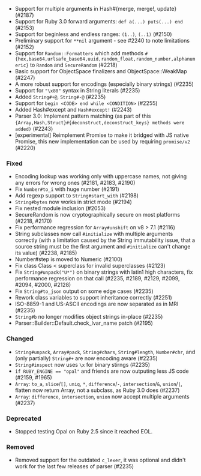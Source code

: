 
- Support for multiple arguments in Hash#{merge, merge!, update} (#2187)
- Support for Ruby 3.0 forward arguments: `def a(...) puts(...) end` (#2153)
- Support for beginless and endless ranges: `(1..)`, `(..1)` (#2150)
- Preliminary support for `**nil` argument - see #2240 to note limitations (#2152)
- Support for `Random::Formatters` which add methods `#{hex,base64,urlsafe_base64,uuid,random_float,random_number,alphanumeric}` to `Random` and `SecureRandom` (#2218)
- Basic support for ObjectSpace finalizers and ObjectSpace::WeakMap (#2247)
- A more robust support for encodings (especially binary strings) (#2235)
- Support for `"\x80"` syntax in String literals (#2235)
- Added `String#+@`, `String#-@` (#2235)
- Support for `begin <CODE> end while <CONDITION>` (#2255)
- Added Hash#except and `Hash#except!` (#2243)
- Parser 3.0: Implement pattern matching (as part of this `{Array,Hash,Struct}#{deconstruct,deconstruct_keys} methods were added)` (#2243)
- [experimental] Reimplement Promise to make it bridged with JS native Promise, this new implementation can be used by requiring `promise/v2` (#2220)


### Fixed

- Encoding lookup was working only with uppercase names, not giving any errors for wrong ones (#2181, #2183, #2190)
- Fix `Number#to_i` with huge number (#2191)
- Add regexp support to `String#start_with` (#2198)
- `String#bytes` now works in strict mode (#2194)
- Fix nested module inclusion (#2053)
- SecureRandom is now cryptographically secure on most platforms (#2218, #2170)
- Fix performance regression for `Array#unshift` on v8 > 7.1 (#2116)
- String subclasses now call `#initialize` with multiple arguments correctly (with a limitation caused by the String immutability issue, that a source string must be the first argument and `#initialize` can't change its value) (#2238, #2185)
- Number#step is moved to Numeric (#2100)
- Fix class Class < superclass for invalid superclasses (#2123)
- Fix `String#unpack("U*")` on binary strings with latin1 high characters, fix performance regression on that call (#2235, #2189, #2129, #2099, #2094, #2000, #2128)
- Fix `String#to_json` output on some edge cases (#2235)
- Rework class variables to support inheritance correctly (#2251)
- ISO-8859-1 and US-ASCII encodings are now separated as in MRI (#2235)
- `String#b` no longer modifies object strings in-place (#2235)
- Parser::Builder::Default.check_lvar_name patch (#2195)

### Changed

- `String#unpack`, `Array#pack`, `String#chars`, `String#length`, `Number#chr`, and (only partially) `String#+` are now encoding aware (#2235)
- `String#inspect` now uses `\x` for binary stirngs (#2235)
- `if RUBY_ENGINE == "opal"` and friends are now outputing less JS code (#2159, #1965)
- `Array`: `to_a`, `slice`/`[]`, `uniq`, `*`, `difference`/`-`, `intersection`/`&`, `union`/`|`, flatten now return Array, not a subclass, as Ruby 3.0 does (#2237)
- `Array`: `difference`, `intersection`, `union` now accept multiple arguments (#2237)

### Deprecated

- Stopped testing Opal on Ruby 2.5 since it reached EOL.

### Removed

- Removed support for the outdated `c_lexer`, it was optional and didn't work for the last few releases of parser (#2235)
